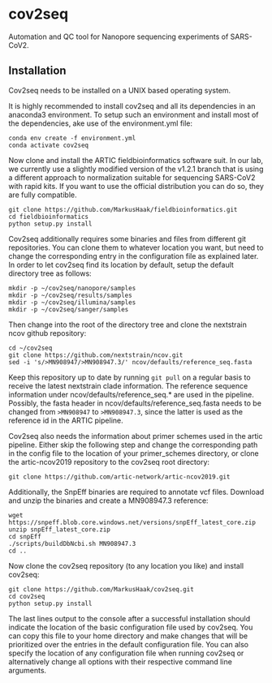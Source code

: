 # cov2seq

Automation and QC tool for Nanopore sequencing experiments of SARS-CoV2.

## Installation

Cov2seq needs to be installed on a UNIX based operating system.

It is highly recommended to install cov2seq and all its dependencies in an anaconda3 environment. To setup such an environment and install most of the dependencies, ake use of the environment.yml file:

```
conda env create -f environment.yml
conda activate cov2seq
```

Now clone and install the ARTIC fieldbioinformatics software suit. In our lab, we currently use a slightly modified version of the v1.2.1 branch that is using a different approach to normalization suitable for sequencing SARS-CoV2 with rapid kits. If you want to use the official distribution you can do so, they are fully compatible.

```
git clone https://github.com/MarkusHaak/fieldbioinformatics.git
cd fieldbioinformatics
python setup.py install
```

Cov2seq additionally requires some binaries and files from different git repositories. You can clone them to whatever location you want, but need to change the corresponding entry in the configuration file as explained later. In order to let cov2seq find its location by default, setup the default directory tree as follows:

```
mkdir -p ~/cov2seq/nanopore/samples
mkdir -p ~/cov2seq/results/samples
mkdir -p ~/cov2seq/illumina/samples
mkdir -p ~/cov2seq/sanger/samples
```

Then change into the root of the directory tree and clone the nextstrain ncov github repository:

```
cd ~/cov2seq
git clone https://github.com/nextstrain/ncov.git
sed -i 's/>MN908947/>MN908947.3/' ncov/defaults/reference_seq.fasta
```

Keep this repository up to date by running `git pull` on a regular basis to receive the latest nextstrain clade information. The reference sequence information under ncov/defaults/reference_seq.* are used in the pipeline. Possibly, the fasta header in ncov/defaults/reference_seq.fasta needs to be changed from `>MN908947` to `>MN908947.3`, since the latter is used as the reference id in the ARTIC pipeline.

Cov2seq also needs the information about primer schemes used in the artic pipeline. Either skip the following step and change the corresponding path in the config file to the location of your primer_schemes directory, or clone the artic-ncov2019 repository to the cov2seq root directory:

```
git clone https://github.com/artic-network/artic-ncov2019.git
```

Additionally, the SnpEff binaries are required to annotate vcf files. Download and unzip the binaries and create a MN908947.3 reference:

```
wget https://snpeff.blob.core.windows.net/versions/snpEff_latest_core.zip
unzip snpEff_latest_core.zip
cd snpEff
./scripts/buildDbNcbi.sh MN908947.3
cd ..
```

Now clone the cov2seq repository (to any location you like) and install cov2seq:

```
git clone https://github.com/MarkusHaak/cov2seq.git
cd cov2seq
python setup.py install
```

The last lines output to the console after a successful installation should indicate the location of the basic configuration file used by cov2seq. You can copy this file to your home directory and make changes that will be prioritized over the entries in the default configuration file. You can also specify the location of any configuration file when running cov2seq or alternatively change all options with their respective command line arguments.
